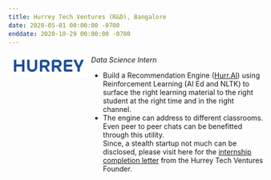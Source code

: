 ```yaml
---
title: Hurrey Tech Ventures (R&D), Bangalore 
date: 2020-05-01 00:00:00 -0700
enddate: 2020-10-29 00:00:00 -0700
---
```

<style type="text/css"> 
.iconDetails {
 margin-left:0%;
float:left; 
height:40px;
width:150px;	
} 
.container2 {
	width:100%;
	height:auto;
	padding:1%;
}  
.emphasized { font-style: italic; }
</style>


<div class='container2'>
  <div>
    <img src="../images/Hurrey_ Final Logos2.png" class='iconDetails'>
  </div>	
  <div style='margin-left:160px;'>
    <span class="emphasized">Data Science Intern</span>
    <ul>
      <li> Build a Recommendation Engine (<a href = "https://hurreytech.com/">Hurr.AI</a>) using Reinforcement Learning (AI Ed and NLTK) to surface the right learning material to the right student at the right time and in the right channel.
      <li> The engine can address to different classrooms. Even peer to peer chats can be benefitted through this utility.
  <br>
Since, a stealth startup not much can be disclosed, please visit here for the <a href ="../files/1597074420921.pdf">internship completion letter</a> from the Hurrey Tech Ventures Founder. 


